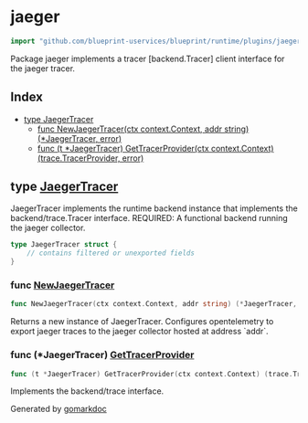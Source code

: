 <!-- Code generated by gomarkdoc. DO NOT EDIT -->

# jaeger

```go
import "github.com/blueprint-uservices/blueprint/runtime/plugins/jaeger"
```

Package jaeger implements a tracer \[backend.Tracer\] client interface for the jaeger tracer.

## Index

- [type JaegerTracer](<#JaegerTracer>)
  - [func NewJaegerTracer\(ctx context.Context, addr string\) \(\*JaegerTracer, error\)](<#NewJaegerTracer>)
  - [func \(t \*JaegerTracer\) GetTracerProvider\(ctx context.Context\) \(trace.TracerProvider, error\)](<#JaegerTracer.GetTracerProvider>)


<a name="JaegerTracer"></a>
## type [JaegerTracer](<https://github.com/blueprint-uservices/blueprint/blob/main/runtime/plugins/jaeger/trace.go#L14-L16>)

JaegerTracer implements the runtime backend instance that implements the backend/trace.Tracer interface. REQUIRED: A functional backend running the jaeger collector.

```go
type JaegerTracer struct {
    // contains filtered or unexported fields
}
```

<a name="NewJaegerTracer"></a>
### func [NewJaegerTracer](<https://github.com/blueprint-uservices/blueprint/blob/main/runtime/plugins/jaeger/trace.go#L20>)

```go
func NewJaegerTracer(ctx context.Context, addr string) (*JaegerTracer, error)
```

Returns a new instance of JaegerTracer. Configures opentelemetry to export jaeger traces to the jaeger collector hosted at address \`addr\`.

<a name="JaegerTracer.GetTracerProvider"></a>
### func \(\*JaegerTracer\) [GetTracerProvider](<https://github.com/blueprint-uservices/blueprint/blob/main/runtime/plugins/jaeger/trace.go#L33>)

```go
func (t *JaegerTracer) GetTracerProvider(ctx context.Context) (trace.TracerProvider, error)
```

Implements the backend/trace interface.

Generated by [gomarkdoc](<https://github.com/princjef/gomarkdoc>)
